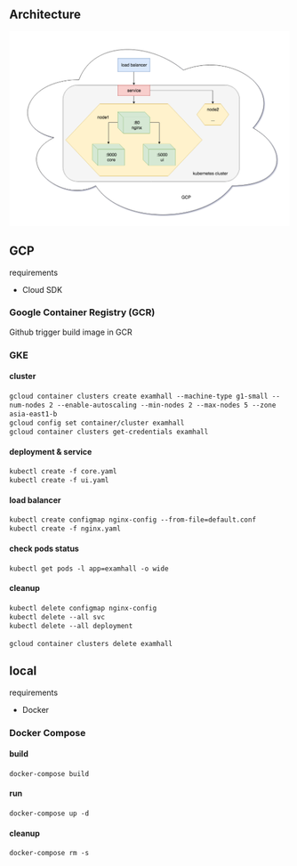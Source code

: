 ## Architecture
![architecture](architecture.png?raw=true)

## GCP
requirements
- Cloud SDK

### Google Container Registry (GCR)
Github trigger build image in GCR

### GKE
#### cluster
```
gcloud container clusters create examhall --machine-type g1-small --num-nodes 2 --enable-autoscaling --min-nodes 2 --max-nodes 5 --zone asia-east1-b
gcloud config set container/cluster examhall
gcloud container clusters get-credentials examhall
```

#### deployment & service
```
kubectl create -f core.yaml
kubectl create -f ui.yaml
```

#### load balancer
```
kubectl create configmap nginx-config --from-file=default.conf
kubectl create -f nginx.yaml
```

#### check pods status
```
kubectl get pods -l app=examhall -o wide
```

#### cleanup
```
kubectl delete configmap nginx-config
kubectl delete --all svc
kubectl delete --all deployment

gcloud container clusters delete examhall
```

## local
requirements
- Docker

### Docker Compose
#### build
```
docker-compose build
```

#### run
```
docker-compose up -d
```

#### cleanup
```
docker-compose rm -s
```
